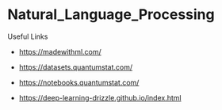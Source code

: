 # Natural_Language_Processing
Useful Links

* https://madewithml.com/

* https://datasets.quantumstat.com/

* https://notebooks.quantumstat.com/

* https://deep-learning-drizzle.github.io/index.html
